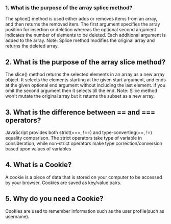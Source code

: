 ### 1. **What is the purpose of the array splice method?**
The splice() method is used either adds or removes items from an array, and then returns the removed item. 
The first argument specifies the array position for insertion or deletion whereas the optional second argument indicates the number of elements to be deleted. Each additional argument is added to the array.
Note: Splice method modifies the original array and returns the deleted array.

## 2. **What is the purpose of the array slice method?**
The slice() method returns the selected elements in an array as a new array object. It selects the elements starting at the given start argument, and ends at the given optional end argument without including the last element. If you omit the second argument then it selects till the end.
Note: Slice method won't mutate the original array but it returns the subset as a new array.

## 3. **What is the difference between == and === operators?**
JavaScript provides both strict(===, !==) and type-converting(==, !=) equality comparison. The strict operators take type of variable in consideration, while non-strict operators make type correction/conversion based upon values of variables

## 4. **What is a Cookie?**
A cookie is a piece of data that is stored on your computer to be accessed by your browser. Cookies are saved as key/value pairs.

## 5. **Why do you need a Cookie?**
Cookies are used to remember information such as the user profile(such as username).
